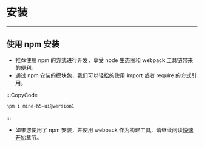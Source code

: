 # 安装

---

## 使用 npm 安装

- 推荐使用 npm 的方式进行开发，享受 node 生态圈和 webpack 工具链带来的便利。
- 通过 npm 安装的模块包，我们可以轻松的使用 import 或者 require 的方式引用。

:::CopyCode

```Basic
npm i mine-h5-ui@version1
```

:::

- 如果您使用了 npm 安装，并使用 webpack 作为构建工具，请继续阅读[快速开始](/doc/start)章节。

